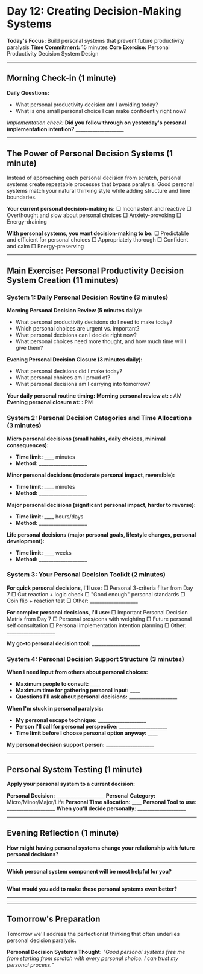 # Day 12: Creating Decision-Making Systems

**Today's Focus:** Build personal systems that prevent future productivity paralysis
**Time Commitment:** 15 minutes
**Core Exercise:** Personal Productivity Decision System Design

---

## Morning Check-in (1 minute)

**Daily Questions:**
- What personal productivity decision am I avoiding today?
- What is one small personal choice I can make confidently right now?

*Implementation check:*
**Did you follow through on yesterday's personal implementation intention?** ____________________

---

## The Power of Personal Decision Systems (1 minute)

Instead of approaching each personal decision from scratch, personal systems create repeatable processes that bypass paralysis. Good personal systems match your natural thinking style while adding structure and time boundaries.

**Your current personal decision-making is:**
□ Inconsistent and reactive
□ Overthought and slow about personal choices
□ Anxiety-provoking
□ Energy-draining

**With personal systems, you want decision-making to be:**
□ Predictable and efficient for personal choices
□ Appropriately thorough
□ Confident and calm
□ Energy-preserving

---

## Main Exercise: Personal Productivity Decision System Creation (11 minutes)

### System 1: Daily Personal Decision Routine (3 minutes)

**Morning Personal Decision Review (5 minutes daily):**
- What personal productivity decisions do I need to make today?
- Which personal choices are urgent vs. important?
- What personal decisions can I decide right now?
- What personal choices need more thought, and how much time will I give them?

**Evening Personal Decision Closure (3 minutes daily):**
- What personal decisions did I make today?
- What personal choices am I proud of?
- What personal decisions am I carrying into tomorrow?

**Your daily personal routine timing:**
**Morning personal review at:** ____:____ AM
**Evening personal closure at:** ____:____ PM

### System 2: Personal Decision Categories and Time Allocations (3 minutes)

**Micro personal decisions (small habits, daily choices, minimal consequences):**
- **Time limit:** ____ minutes
- **Method:** ____________________

**Minor personal decisions (moderate personal impact, reversible):**
- **Time limit:** ____ minutes  
- **Method:** ____________________

**Major personal decisions (significant personal impact, harder to reverse):**
- **Time limit:** ____ hours/days
- **Method:** ____________________

**Life personal decisions (major personal goals, lifestyle changes, personal development):**
- **Time limit:** ____ weeks
- **Method:** ____________________

### System 3: Your Personal Decision Toolkit (2 minutes)

**For quick personal decisions, I'll use:**
□ Personal 3-criteria filter from Day 7
□ Gut reaction + logic check
□ "Good enough" personal standards
□ Coin flip + reaction test
□ Other: ____________________

**For complex personal decisions, I'll use:**
□ Important Personal Decision Matrix from Day 7
□ Personal pros/cons with weighting
□ Future personal self consultation
□ Personal implementation intention planning
□ Other: ____________________

**My go-to personal decision tool:** ____________________

### System 4: Personal Decision Support Structure (3 minutes)

**When I need input from others about personal choices:**
- **Maximum people to consult:** ____
- **Maximum time for gathering personal input:** ____
- **Questions I'll ask about personal decisions:** ____________________

**When I'm stuck in personal paralysis:**
- **My personal escape technique:** ____________________
- **Person I'll call for personal perspective:** ____________________
- **Time limit before I choose personal option anyway:** ____

**My personal decision support person:** ____________________

---

## Personal System Testing (1 minute)

**Apply your personal system to a current decision:**

**Personal Decision:** ____________________
**Personal Category:** Micro/Minor/Major/Life
**Personal Time allocation:** ____
**Personal Tool to use:** ____________________
**When you'll decide personally:** ____________________

---

## Evening Reflection (1 minute)

**How might having personal systems change your relationship with future personal decisions?**
____________________

**Which personal system component will be most helpful for you?**
____________________

**What would you add to make these personal systems even better?**
____________________

---

## Tomorrow's Preparation
Tomorrow we'll address the perfectionist thinking that often underlies personal decision paralysis.

**Personal Decision Systems Thought:**
*"Good personal systems free me from starting from scratch with every personal choice. I can trust my personal process."*